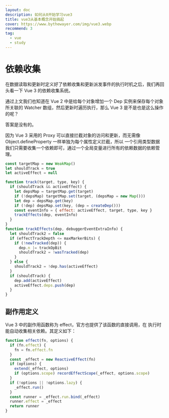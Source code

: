 ```yaml
---
layout: doc
description: 如何从0开始学习vue3
title: vue3从基本概念开始搞起
cover: https://www.bythewayer.com/img/vue3.webp
recommend: 3
tag:
  - vue
  - study
---
```


# 依赖收集

在数据读取和更新时定义好了依赖收集和更新派发事件的执行时机之后，我们再回头看一下 Vue 3 的依赖收集系统。

通过上文我们也知道在 Vue 2 中是给每个对象增加一个 Dep 实例来保存每个对象所关联的 Watcher 数组，然后更新时遍历执行，那么 Vue 3 是不是也是这么操作的呢？

答案是没有的。

因为 Vue 3 采用的 Proxy 可以直接拦截对象的访问和更新，而无需像 Object.defineProperty 一样单独为每个属性定义拦截，所以 一个引用类型数据我们只需要收集一个依赖即可，通过一个全局变量进行所有的依赖数据的依赖管理。

```js
const targetMap = new WeakMap()
let shouldTrack = true
let activeEffect = null

function track(target, type, key) {
  if (shouldTrack && activeEffect) {
    let depsMap = targetMap.get(target)
    if (!depsMap) targetMap.set(target, (depsMap = new Map()))
    let dep = depsMap.get(key)
    if (!dep) depsMap.set(key, (dep = createDep()))
    const eventInfo = { effect: activeEffect, target, type, key }
    trackEffects(dep, eventInfo)
  }
}
function trackEffects(dep, debuggerEventExtraInfo) {
  let shouldTrack2 = false
  if (effectTrackDepth <= maxMarkerBits) {
    if (!newTracked(dep)) {
      dep.n |= trackOpBit
      shouldTrack2 = !wasTracked(dep)
    }
  } else {
    shouldTrack2 = !dep.has(activeEffect)
  }
  if (shouldTrack) {
    dep.add(activeEffect)
    activeEffect.deps.push(dep)
  }
}
```

## 副作用定义

Vue 3 中的副作用函数称为 effect，官方也提供了该函数的直接调用，在 执行时能自动收集相关依赖。其定义如下：

```js
function effect(fn, options) {
  if (fn.effect) {
    fn = fn.effect.fn
  }
  const _effect = new ReactiveEffect(fn)
  if (options) {
    extend(_effect, options)
    if (options.scope) recordEffectScope(_effect, options.scope)
  }
  if (!options || !options.lazy) {
    _effect.run()
  }
  const runner = _effect.run.bind(_effect)
  runner.effect = _effect
  return runner
}
```
